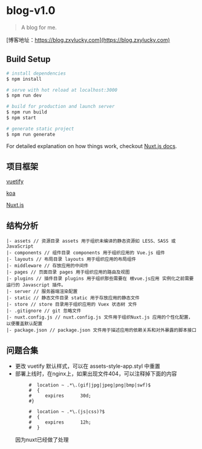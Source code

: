 # blog-v1.0

> A blog for me.

[博客地址：https://blog.zxylucky.com](https://blog.zxylucky.com)

## Build Setup

``` bash
# install dependencies
$ npm install

# serve with hot reload at localhost:3000
$ npm run dev

# build for production and launch server
$ npm run build
$ npm start

# generate static project
$ npm run generate
```

For detailed explanation on how things work, checkout [Nuxt.js docs](https://nuxtjs.org).

## 项目框架

[vuetify](https://github.com/vuetifyjs/vuetify)

[koa](https://github.com/koajs/koa)

[Nuxt.js](https://github.com/nuxt/nuxt.js)

## 结构分析
```
|- assets // 资源目录 assets 用于组织未编译的静态资源如 LESS、SASS 或 JavaScript
|- components // 组件目录 components 用于组织应用的 Vue.js 组件
|- layouts // 布局目录 layouts 用于组织应用的布局组件
|- middleware // 存放应用的中间件
|- pages // 页面目录 pages 用于组织应用的路由及视图
|- plugins // 插件目录 plugins 用于组织那些需要在 根vue.js应用 实例化之前需要运行的 Javascript 插件。
|- server // 服务器端渲染配置
|- static // 静态文件目录 static 用于存放应用的静态文件
|- store // store 目录用于组织应用的 Vuex 状态树 文件
|- .gitignore // git 忽略文件
|- nuxt.config.js // nuxt.config.js 文件用于组织Nuxt.js 应用的个性化配置，以便覆盖默认配置
|- package.json // package.json 文件用于描述应用的依赖关系和对外暴露的脚本接口
```

## 问题合集
* 更改 vuetify 默认样式，可以在 assets-style-app.styl 中重置
* 部署上线时，在nginx上，如果出现文件404，可以注释掉下面的内容
  ```
       #  location ~ .*\.(gif|jpg|jpeg|png|bmp|swf)$
       #  {
       #     expires      30d;
       #}

       #  location ~ .*\.(js|css)?$
       #  {
       #     expires      12h;
       #  }
  ```
  因为nuxt已经做了处理